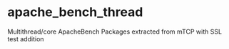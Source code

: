 # apache_bench_thread
Multithread/core ApacheBench Packages extracted from mTCP with SSL test addition

